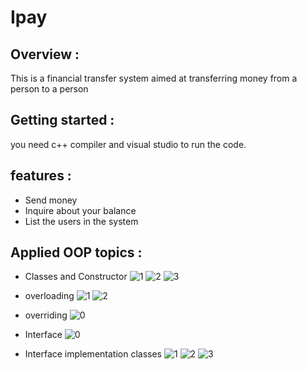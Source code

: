 # Ipay
## Overview :

This is a financial transfer system aimed at transferring money from a person to a person

## Getting started :

you need c++ compiler and visual studio to run the code.

## features :
- Send money
- Inquire about your balance
- List the users in the system

## Applied OOP topics :
- Classes and Constructor
![1](https://github.com/user-attachments/assets/e70b57d3-0d1a-4d2f-9bdd-797466dd2148)
![2](https://github.com/user-attachments/assets/f184f1ab-2d74-4151-aed7-9ff228a26a3e)
![3](https://github.com/user-attachments/assets/a5ec547e-f17b-42dc-9f01-397cf91e6dc4)

- overloading
![1](https://github.com/user-attachments/assets/066dcc14-dd39-4eaa-afc3-e0a670f89af6)
![2](https://github.com/user-attachments/assets/a5c98755-7414-4f17-8da6-b794a183c566)

- overriding
![0](https://github.com/user-attachments/assets/b2281578-fcdf-4f90-a0e1-97a4bf661147)

- Interface
![0](https://github.com/user-attachments/assets/c7390de6-2cdb-4420-9066-6f562d06580a)

- Interface implementation classes
![1](https://github.com/user-attachments/assets/c7bc7953-9ce8-432f-891d-e10289a49738)
![2](https://github.com/user-attachments/assets/858f85d3-0a8f-40b5-bbb5-f5486815e965)
![3](https://github.com/user-attachments/assets/48e2d4a8-390d-4fe0-8ced-237d51f26835)
